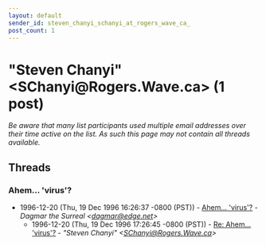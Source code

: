 ```yaml
---
layout: default
sender_id: steven_chanyi_schanyi_at_rogers_wave_ca_
post_count: 1
---
```


# "Steven Chanyi" <SChanyi<span>@</span>Rogers.Wave.ca> (1 post)

_Be aware that many list participants used multiple email addresses over their time active on the list. As such this page may not contain all threads available._

## Threads

### Ahem... 'virus'?
+ 1996-12-20 (Thu, 19 Dec 1996 16:26:37 -0800 (PST)) - [Ahem... 'virus'?](/archive/1996/12/d5ca8fae8ddfe29274fc3facc40d230f19d0d1a0d2e5e40ac08a3cd78c8e6579) - _Dagmar the Surreal \<dagmar@edge.net\>_
  + 1996-12-20 (Thu, 19 Dec 1996 17:26:45 -0800 (PST)) - [Re: Ahem... 'virus'?](/archive/1996/12/da5c10e33992631a800d402b3863fb00e513a17dca7a3fdc6f7cb4e9b48a9e25) - _"Steven Chanyi" \<SChanyi@Rogers.Wave.ca\>_

